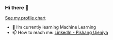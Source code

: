 ### Hi there 👋

<a href="https://profile-summary-for-github.com/user/pishangujeniya" target="_blank">See my profile chart</a>

<!-- <a href="https://github.com/pishangujeniya">
  <img align="center" src="https://github-readme-stats.vercel.app/api?username=pishangujeniya&count_private=true&show_icons=true" />
</a>
<a href="https://github.com/pishangujeniya">
  <img align="center" src="https://github-readme-stats.vercel.app/api/top-langs/?username=pishangujeniya&langs_count=3" />
</a>
 -->
- 🌱 I’m currently learning Machine Learning
- 📫 How to reach me: [LinkedIn - Pishang Ujeniya](https://www.linkedin.com/in/pishangujeniya/)

<!--
**pishangujeniya/pishangujeniya** is a ✨ _special_ ✨ repository because its `README.md` (this file) appears on your GitHub profile.

Here are some ideas to get you started:

- 🔭 I’m currently working on ...
- 🌱 I’m currently learning Machine Learning
- 👯 I’m looking to collaborate on ...
- 🤔 I’m looking for help with ...
- 💬 Ask me about ...
- 📫 How to reach me: ...
- 😄 Pronouns: ...
- ⚡ Fun fact: ...
-->
